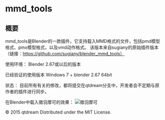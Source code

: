 mmd_tools
===========

概要
----
mmd_tools是Blender的一款插件，它支持载入MMD格式的文件，包括pmd模型格式、pmx模型格式，以及vmd动作格式。
该版本来自sugiany的原始插件版本（链接：https://github.com/sugiany/blender_mmd_tools）

使用环境：
Blender 2.67或以后的版本

已经验证的使用版本
Windows 7 + blender 2.67 64bit

状态：
目前所有有关的修改，都将提交在qtdream分支中，开发者会不定期与原作者的插件进行同步。

在Blender中载入徵羽摩可的效果：
![徵羽摩可](http://i1288.photobucket.com/albums/b485/jiangcaiyang/_zpsfhcegkyk.png)

&copy; 2015 qtdream 
Distributed under the MIT License.  
